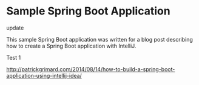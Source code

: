 # Sample Spring Boot Application #
update

This sample Spring Boot application was written for a blog post describing how to create a Spring Boot application with IntelliJ.

Test 1

http://patrickgrimard.com/2014/08/14/how-to-build-a-spring-boot-application-using-intellij-idea/
